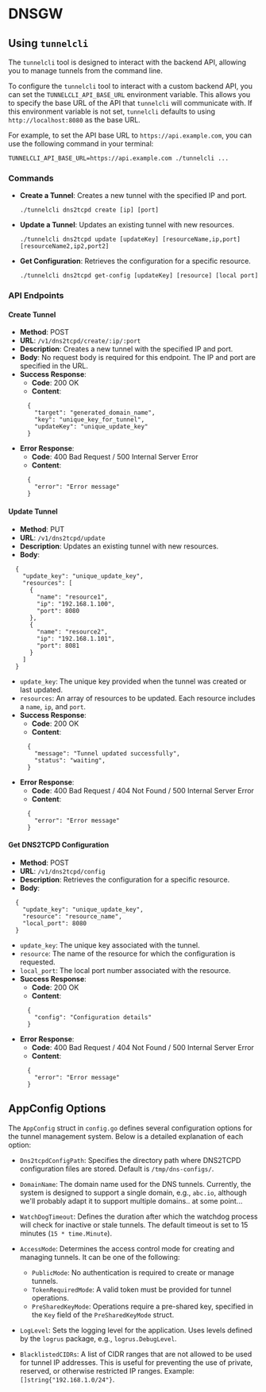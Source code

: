 # DNSGW

## Using `tunnelcli`

The `tunnelcli` tool is designed to interact with the backend API, allowing you to manage tunnels from the command line.

To configure the `tunnelcli` tool to interact with a custom backend API, you can set the `TUNNELCLI_API_BASE_URL` environment variable. This allows you to specify the base URL of the API that `tunnelcli` will communicate with. If this environment variable is not set, `tunnelcli` defaults to using `http://localhost:8080` as the base URL.

For example, to set the API base URL to `https://api.example.com`, you can use the following command in your terminal:

```shell
TUNNELCLI_API_BASE_URL=https://api.example.com ./tunnelcli ...
```

### Commands

- **Create a Tunnel**: Creates a new tunnel with the specified IP and port.
    ```shell
    ./tunnelcli dns2tcpd create [ip] [port]
    ```


- **Update a Tunnel**: Updates an existing tunnel with new resources.
    ```shell
    ./tunnelcli dns2tcpd update [updateKey] [resourceName,ip,port] [resourceName2,ip2,port2]
    ```


- **Get Configuration**: Retrieves the configuration for a specific resource.
  ```shell
  ./tunnelcli dns2tcpd get-config [updateKey] [resource] [local port]
  ```


### API Endpoints

#### Create Tunnel
- **Method**: POST
- **URL**: `/v1/dns2tcpd/create/:ip/:port`
- **Description**: Creates a new tunnel with the specified IP and port.
- **Body**: No request body is required for this endpoint. The IP and port are specified in the URL.
- **Success Response**:
  - **Code**: 200 OK
  - **Content**:
  ```
    {
      "target": "generated_domain_name",
      "key": "unique_key_for_tunnel",
      "updateKey": "unique_update_key"
    }
  ```
- **Error Response**:
  - **Code**: 400 Bad Request / 500 Internal Server Error
  - **Content**:
  ```
    {
      "error": "Error message"
    }
  ```

#### Update Tunnel
- **Method**: PUT
- **URL**: `/v1/dns2tcpd/update`
- **Description**: Updates an existing tunnel with new resources.
- **Body**:
```
  {
    "update_key": "unique_update_key",
    "resources": [
      {
        "name": "resource1",
        "ip": "192.168.1.100",
        "port": 8080
      },
      {
        "name": "resource2",
        "ip": "192.168.1.101",
        "port": 8081
      }
    ]
  }
  ```
  - `update_key`: The unique key provided when the tunnel was created or last updated.
  - `resources`: An array of resources to be updated. Each resource includes a `name`, `ip`, and `port`.
- **Success Response**:
  - **Code**: 200 OK
  - **Content**:
  ```
    {
      "message": "Tunnel updated successfully",
      "status": "waiting",
    }
  ```
- **Error Response**:
  - **Code**: 400 Bad Request / 404 Not Found / 500 Internal Server Error
  - **Content**:
  ```
    {
      "error": "Error message"
    }
  ```
#### Get DNS2TCPD Configuration
- **Method**: POST
- **URL**: `/v1/dns2tcpd/config`
- **Description**: Retrieves the configuration for a specific resource.
- **Body**:
```
  {
    "update_key": "unique_update_key",
    "resource": "resource_name",
    "local_port": 8080
  }
```
  - `update_key`: The unique key associated with the tunnel.
  - `resource`: The name of the resource for which the configuration is requested.
  - `local_port`: The local port number associated with the resource.
- **Success Response**:
  - **Code**: 200 OK
  - **Content**:
  ```
    {
      "config": "Configuration details"
    }
  ```
- **Error Response**:
  - **Code**: 400 Bad Request / 404 Not Found / 500 Internal Server Error
  - **Content**:
  ```
    {
      "error": "Error message"
    }
    ```


## AppConfig Options

The `AppConfig` struct in `config.go` defines several configuration options for the tunnel management system. Below is a detailed explanation of each option:

- `Dns2tcpdConfigPath`: Specifies the directory path where DNS2TCPD configuration files are stored. Default is `/tmp/dns-configs/`.

- `DomainName`: The domain name used for the DNS tunnels. Currently, the system is designed to support a single domain, e.g., `abc.io`, although we'll probably adapt it to support multiple domains.. at some point...

- `WatchDogTimeout`: Defines the duration after which the watchdog process will check for inactive or stale tunnels. The default timeout is set to 15 minutes (`15 * time.Minute`).

- `AccessMode`: Determines the access control mode for creating and managing tunnels. It can be one of the following:
  - `PublicMode`: No authentication is required to create or manage tunnels.
  - `TokenRequiredMode`: A valid token must be provided for tunnel operations.
  - `PreSharedKeyMode`: Operations require a pre-shared key, specified in the `Key` field of the `PreSharedKeyMode` struct.

- `LogLevel`: Sets the logging level for the application. Uses levels defined by the `logrus` package, e.g., `logrus.DebugLevel`.

- `BlacklistedCIDRs`: A list of CIDR ranges that are not allowed to be used for tunnel IP addresses. This is useful for preventing the use of private, reserved, or otherwise restricted IP ranges. Example: `[]string{"192.168.1.0/24"}`.
